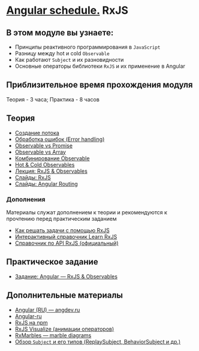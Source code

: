 # [Angular schedule.](../../README.md) RxJS

## В этом модуле вы узнаете:

- Принципы реактивного программирования в `JavaScript`
- Разницу между hot и cold `Observable`
- Как работают `Subject` и их разновидности
- Основные операторы библиотеки `RxJS` и их применение в Angular

## Приблизительное время прохождения модуля

Теория - 3 часа;
Практика - 8 часов

## Теория

- [Создание потока](https://youtu.be/m-VvhFksSwQ)
- [Обработка ошибок (Error handling)](https://youtu.be/ACD08YMduIk)
- [Observable vs Promise](https://youtu.be/U4VDE7pSAKs)
- [Observable vs Array](https://youtu.be/Yk-mUdEtcOw)
- [Комбинирование Observable](https://youtu.be/o3D3l3N7FV0)
- [Hot & Cold Observables](https://youtu.be/88grqF9ZSjU)
- [Лекция: RxJS & Observables](https://youtu.be/uXaMBTsuTbQ)
- [Слайды: RxJS](https://slides.com/anton_bely/rxjs)
- [Слайды: Angular Routing](https://slides.com/pavelrazuvalau/angular-routing)

### Дополнения

Материалы служат дополнением к теории и рекомендуются к прочтению перед практическим заданием

- [Как решать задачи с помощью RxJS](https://youtu.be/gCwSVQO_PtY)
- [Интерактивный справочник Learn RxJS](https://www.learnrxjs.io/)
- [Справочник по API RxJS (официальный)](https://rxjs-dev.firebaseapp.com/api)

## Практическое задание

- [Задание: Angular — RxJS & Observables](../../../tasks/angular/rxjs-observables-http.md)

## Дополнительные материалы

- [Angular (RU) — angdev.ru](https://angdev.ru/angular)
- [Angular-ru](https://angular-ru.github.io)
- [RxJS на npm](https://www.npmjs.com/package/rxjs)
- [RxJS Visualize (анимации операторов)](https://rxjs-visualize.explosionpills.com)
- [RxMarbles — marble diagrams](http://rxmarbles.com/)
- [Обзор `Subject` и его типов (ReplaySubject, BehaviorSubject и др.)](https://dou.ua/forums/topic/33240/)
